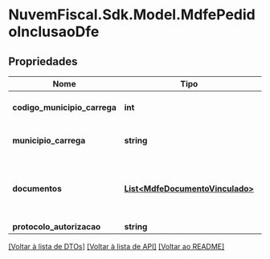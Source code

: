 # NuvemFiscal.Sdk.Model.MdfePedidoInclusaoDfe

## Propriedades

Nome | Tipo | Descrição | Comentários
------------ | ------------- | ------------- | -------------
**codigo_municipio_carrega** | **int** | Código do Município de carregamento. | [optional] 
**municipio_carrega** | **string** | Nome do Município de carregamento. | [optional] 
**documentos** | [**List&lt;MdfeDocumentoVinculado&gt;**](MdfeDocumentoVinculado.md) | Informações dos documentos fiscais vinculados ao manifesto. | [optional] 
**protocolo_autorizacao** | **string** |  | [optional] 

[[Voltar à lista de DTOs]](../README.md#documentation-for-models) [[Voltar à lista de API]](../README.md#documentation-for-api-endpoints) [[Voltar ao README]](../README.md)

